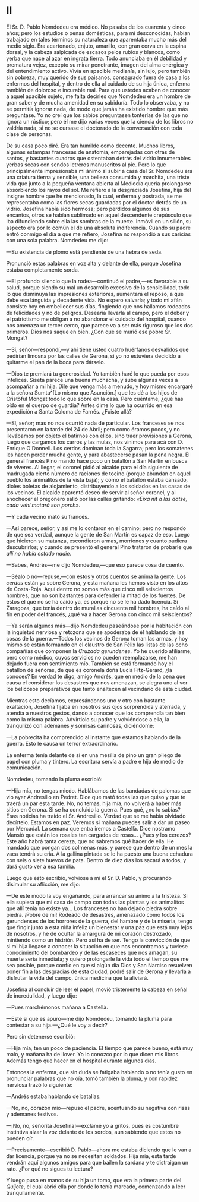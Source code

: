 # II

El Sr. D. Pablo Nomdedeu era médico. No pasaba de los cuarenta y cinco años;
pero los estudios o penas domésticas, para mí desconocidas, habían trabajado en
tales términos su naturaleza que aparentaba mucho más del medio siglo. Era
acartonado, enjuto, amarillo, con gran corva en la espina dorsal, y la cabeza
salpicada de escasos pelos rubios y blancos, como yerba que nace al azar en
ingrata tierra. Todo anunciaba en él debilidad y prematura vejez, excepto su
mirar penetrante, imagen del alma enérgica y del entendimiento activo. Vivía en
apacible medianía, sin lujo, pero también sin pobreza, muy querido de sus
paisanos, consagrado fuera de casa a los enfermos del hospital, y dentro de
ella al cuidado de su hija única, enferma también de doloroso e incurable mal.
Para que ustedes acaben de conocer a aquel apacible sujeto, me falta decirles
que Nomdedeu era un hombre de gran saber y de mucha amenidad en su sabiduría.
Todo lo observaba, y no se permitía ignorar nada, de modo que jamás ha existido
hombre que más preguntase. Yo no creí que los sabios preguntasen tonterías de
las que no ignora un rústico; pero él me dijo varias veces que la ciencia de
los libros no valdría nada, si no se cursase el doctorado de la conversación
con toda clase de personas.

De su casa poco diré. Era tan humilde como decente. Muchos libros, algunas
estampas francesas de anatomía, emparejadas con otras de santos, y bastantes
cuadros que ostentaban detrás del vidrio innumerables yerbas secas con sendos
letreros manuscritos al pie. Pero lo que principalmente impresionaba mi ánimo
al subir a casa del Sr. Nomdedeu era una criatura tierna y sensible, una
belleza consumida y marchita, una triste vida que junto a la pequeña ventana
abierta al Mediodía quería prolongarse absorbiendo los rayos del sol. Me
refiero a la desgraciada Josefina, hija del insigne hombre que he mencionado,
la cual, enferma y postrada, se me representaba como las flores secas guardadas
por el doctor detrás de un vidrio. Josefina había sido hermosa; pero perdidos
algunos de sus encantos, otros se habían sublimado en aquel descendente
crepúsculo que iba difundiendo sobre ella las sombras de la muerte. Inmóvil en
un sillón, su aspecto era por lo común el de una absoluta indiferencia. Cuando
su padre entró conmigo el día a que me refiero, Josefina no respondió a sus
caricias con una sola palabra. Nomdedeu me dijo:

—Su existencia de plomo está pendiente de una hebra de seda.

Pronunció estas palabras en voz alta y delante de ella, porque Josefina estaba
completamente sorda.

—El profundo silencio que la rodea—continuó el padre,—es favorable a su salud,
porque siendo su mal un desarrollo excesivo de la sensibilidad, todo lo que
disminuya las impresiones exteriores, aumentará el reposo, a que debe esa
lánguida y decadente vida. No espero salvarla; y todo mi afán consiste hoy en
embellecer sus días, fingiendo que nos hallamos rodeados de felicidades y no de
peligros. Desearía llevarla al campo, pero el deber y el patriotismo me obligan
a no abandonar el cuidado del hospital, cuando nos amenaza un tercer cerco, que
parece va a ser más riguroso que los dos primeros. Dios nos saque en bien. ¿Con
que se murió ese pobre Sr. Mongat?

—Sí, señor—respondí,—y ahí tiene usted cuatro huérfanos desvalidos que pedirían
limosna por las calles de Gerona, si yo no estuviera decidido a quitarme el pan
de la boca para dárselo.

—Dios te premiará tu generosidad. Yo también haré lo que pueda por esos
infelices. Siseta parece una buena muchacha, y sube algunas veces a acompañar
a mi hija. Dile que venga más a menudo, y hoy mismo encargaré a la señora
Sumta^[Lo mismo que Asunción.] que les dé a los hijos de Cristòful Mongat todo
lo que sobre en la casa. Pero cuéntame, ¿qué has oído en el cuerpo de guardia?
Antes dime lo que ha ocurrido en esa expedición a Santa Coloma de Farnés.
¿Fuiste allá?

—Sí, señor; mas no nos ocurrió nada de particular. Los franceses se nos
presentaron en la tarde del 24 de Abril; pero como éramos pocos, y no
llevábamos por objeto el batirnos con ellos, sino traer provisiones a Gerona,
luego que cargamos los carros y las mulas, nos vinimos para acá con D. Enrique
O'Donnell. Los cerdos dominan toda la Sagarra; pero los somatenes les hacen
perder mucha gente, y para abastecerse pasan la pena negra. El general francés
Pino mandó hace poco un batallón a San Martín en busca de víveres. Al llegar,
el coronel pidió al alcalde para el día siguiente de madrugada cierto número de
raciones de tocino (porque abundan en aquel pueblo los animalitos de la vista
baja); y como el batallón estaba cansado, dioles boletas de alojamiento,
distribuyendo a los soldados en las casas de los vecinos. El alcalde aparentó
deseo de servir al señor coronel, y al anochecer el pregonero salió por las
calles gritando: *«Eixa nit a las dotse, cada vehí matarà son porch»*.

—Y cada vecino mató su francés.

—Así parece, señor, y así me lo contaron en el camino; pero no respondo de que
sea verdad, aunque la gente de San Martín es capaz de eso. Luego que hicieron
su matanza, escondieron armas, morriones y cuanto pudiera descubrirlos;
y cuando se presentó el general Pino trataron de probarle que *allí no había
estado nadie.*

—Sabes, Andrés—me dijo Nomdedeu,—que eso parece cosa de cuento.

—Séalo o no—repuse,—con estos y otros cuentos se anima la gente. Los *cerdos*
están ya sobre Gerona, y esta mañana les hemos visto en los altos de
Costa-Roja. Aquí dentro no somos más que cinco mil seiscientos hombres, que no
son bastantes para defender la mitad de los fuertes. De estos el que no se ha
caído ya, es porque no se le ha dado licencia. Si Zaragoza, que tenía dentro de
murallas cincuenta mil hombres, ha caído al fin en poder del francés, ¿qué va
a hacer Gerona con cinco mil seiscientos?

—Ya serán algunos más—dijo Nomdedeu paseándose por la habitación con la
inquietud nerviosa y retozona que se apoderaba de él hablando de las cosas de
la guerra.—Todos los vecinos de Gerona toman las armas, y hoy mismo se están
formando en el claustro de San Félix las listas de las ocho compañías que
componen la *Cruzada gerundense*. Yo he querido afiliarme; pero como médico,
cuyos servicios no pueden reemplazarse, me han dejado fuera con sentimiento
mío. También se está formando hoy el batallón de señoras, de que es coronela
doña Lucía Fitz-Gerard, ¿la conoces? En verdad te digo, amigo Andrés, que en
medio de la pena que causa el considerar los desastres que nos amenazan, se
alegra uno al ver los belicosos preparativos que tanto enaltecen al vecindario
de esta ciudad.

Mientras esto decíamos, expresándonos uno y otro con bastante exaltación,
Josefina fijaba en nosotros sus ojos sorprendida y aterrada, y atendía
a nuestros gestos, dando a conocer que los comprendía tan bien como la misma
palabra. Advirtiolo su padre y volviéndose a ella, la tranquilizó con ademanes
y sonrisas cariñosas, diciéndome:

—La pobrecita ha comprendido al instante que estamos hablando de la guerra.
Esto le causa un terror extraordinario.

La enferma tenía delante de sí en una mesilla de pino un gran pliego de papel
con pluma y tintero. La escritura servía a padre e hija de medio de
comunicación.

Nomdedeu, tomando la pluma escribió:

—Hija mía, no tengas miedo. Hablábamos de las bandadas de palomas que vio ayer
Andresillo en Pedret. Dice que mató todas las que quiso y que te traerá un par
esta tarde. No, no temas, hija mía, no volverá a haber más sitios en Gerona. Si
se ha concluido la guerra. Pues qué, ¿no lo sabías? Esas noticias ha traído el
Sr. Andresillo. Verdad que se me había olvidado decírtelo. Estamos en paz.
Veremos si mañana puedes salir a dar un paseo por Mercadal. La semana que entra
iremos a Castellà. Dice nostramo Mansió que están los rosales tan cargados de
rosas... ¿Pues y los cerezos? Este año habrá tanta cereza, que no sabremos qué
hacer de ella. He mandado que pongan dos colmenas más, y parece que dentro de
un mes la vaca tendrá su cría. A la gallina pintada se le ha puesto una buena
echadura con seis o siete huevos de pata. Dentro de diez días los sacará
a todos, y dará gusto ver a esa familia.

Luego que esto escribió, volviose a mí el Sr. D. Pablo, y procurando disimular
su aflicción, me dijo:

—De este modo la voy engañando, para arrancar su ánimo a la tristeza. Si ella
supiera que mi casa de campo con todas las plantas y los animalitos que allí
tenía no existe ya... Los franceses no han dejado piedra sobre piedra. ¡Pobre
de mí! Rodeado de desastres, amenazado como todos los gerundenses de los
horrores de la guerra, del hambre y de la miseria, tengo que fingir junto
a esta niña infeliz un bienestar y una paz que está muy lejos de nosotros, y he
de ocultar la amargura de mi corazón destrozado, mintiendo como un histrión.
Pero así ha de ser. Tengo la convicción de que si mi hija llegase a conocer la
situación en que nos encontramos y tuviese conocimiento del bombardeo y de las
escaseces que nos amagan, su muerte sería inmediata; y quiero prolongarle la
vida todo el tiempo que me sea posible, porque confío en que si algún día Dios
y San Narciso resuelven poner fin a las desgracias de esta ciudad, podré salir
de Gerona y llevarla a disfrutar la vida del campo, única medicina que la
aliviará.

Josefina al concluir de leer el papel, movió tristemente la cabeza en señal de
incredulidad, y luego dijo:

—Pues marchémonos mañana a Castellà.

—Este sí que es apuro—me dijo Nomdedeu, tomando la pluma para contestar a su
hija.—¿Qué le voy a decir?

Pero sin detenerse escribió:

—Hija mía, ten un poco de paciencia. El tiempo que parece bueno, está muy malo,
y mañana ha de llover. Yo lo conozco por lo que dicen mis libros. Además tengo
que hacer en el hospital durante algunos días.

Entonces la enferma, que sin duda se fatigaba hablando o no tenía gusto en
pronunciar palabras que no oía, tomó también la pluma, y con rapidez nerviosa
trazó lo siguiente:

—Andrés estaba hablando de batallas.

—No, no, corazón mío—repuso el padre, acentuando su negativa con risas
y ademanes festivos.

—¡No, no, señorita Josefina!—exclamé yo a gritos, pues es costumbre instintiva
alzar la voz delante de los sordos, aun sabiendo que estos no pueden oír.

—Precisamente—escribió D. Pablo—ahora me estaba diciendo que le van a dar
licencia, porque ya no se necesitan soldados. Hija mía, esta tarde vendrán aquí
algunos amigos para que bailen la sardana y te distraigan un rato. ¿Por qué no
sigues tu lectura?

Y luego puso en manos de su hija un tomo, que era la primera parte del
*Quijote*, el cual abrió ella por donde lo tenía marcado, comenzando a leer
tranquilamente.
